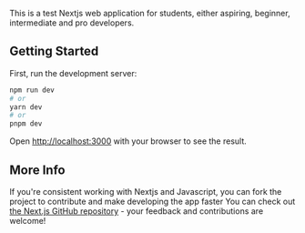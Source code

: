 This is a test Nextjs web application for students, either aspiring, beginner, intermediate and pro developers.

## Getting Started

First, run the development server:

```bash
npm run dev
# or
yarn dev
# or
pnpm dev
```

Open [http://localhost:3000](http://localhost:3000) with your browser to see the result.

## More Info
If you're consistent working with Nextjs and Javascript, you can fork the project to contribute and make developing the app faster
You can check out [the Next.js GitHub repository](https://github.com/vercel/next.js/) - your feedback and contributions are welcome!
